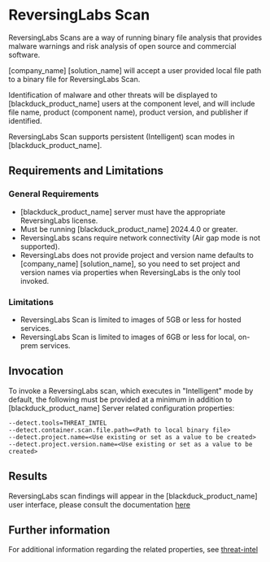 # ReversingLabs Scan

ReversingLabs Scans are a way of running binary file analysis that provides malware warnings and risk analysis of open source and commercial software.

[company_name] [solution_name] will accept a user provided local file path to a binary file for ReversingLabs Scan.

Identification of malware and other threats will be displayed to [blackduck_product_name] users at the component level, and will include file name, product (component name), product version, and publisher if identified.

ReversingLabs Scan supports persistent (Intelligent) scan modes in [blackduck_product_name].

## Requirements and Limitations

### General Requirements
 * [blackduck_product_name] server must have the appropriate ReversingLabs license.
 * Must be running [blackduck_product_name] 2024.4.0 or greater.
 * ReversingLabs scans require network connectivity (Air gap mode is not supported).
 * ReversingLabs does not provide project and version name defaults to [company_name] [solution_name], so you need to set project and version names via properties when ReversingLabs is the only tool invoked.
 
### Limitations
 * ReversingLabs Scan is limited to images of 5GB or less for hosted services.
 * ReversingLabs Scan is limited to images of 6GB or less for local, on-prem services.
 
## Invocation
To invoke a ReversingLabs scan, which executes in "Intelligent" mode by default, the following must be provided at a minimum in addition to [blackduck_product_name] Server related configuration properties:   
 ```
--detect.tools=THREAT_INTEL
--detect.container.scan.file.path=<Path to local binary file>
--detect.project.name=<Use existing or set as a value to be created>
--detect.project.version.name=<Use existing or set as a value to be created>
```
 
## Results

ReversingLabs scan findings will appear in the [blackduck_product_name] user interface, please consult the documentation [here](https://sig-product-docs.synopsys.com/bundle/bd-hub/page/Welcome.html)

## Further information
For additional information regarding the related properties, see [threat-intel](../properties/configuration/threat-intel.md)
